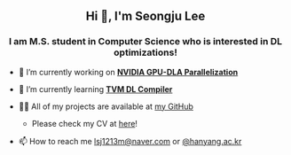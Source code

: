 <h2 align="center">Hi 👋, I'm Seongju Lee</h2>
<h3 align="center">I am M.S. student in Computer Science who is interested in DL optimizations!</h3>

- 🔭 I’m currently working on [**NVIDIA GPU-DLA Parallelization**](https://github.com/sjlee25/nvdla-parallelization-readme)

- 🌱 I’m currently learning [**TVM DL Compiler**](https://tvm.apache.org)

- 👨‍💻 All of my projects are available at [my GitHub](https://github.com/sjlee25)
  - Please check my CV at [here](https://github.com/sjlee25/sjlee25/blob/main/CV-Seongju_Lee.pdf)!

- 📫 How to reach me lsj1213m@naver.com or [@hanyang.ac.kr](mailto:lsj1213m@hanyang.ac.kr)
